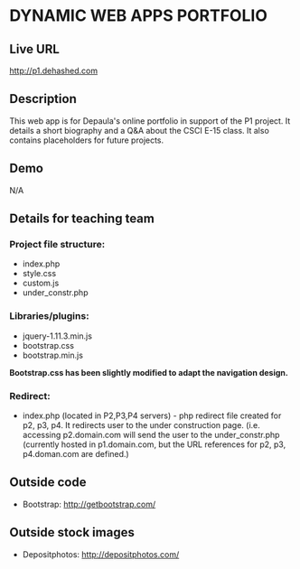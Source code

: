 # DYNAMIC WEB APPS PORTFOLIO

## Live URL
<http://p1.dehashed.com>

## Description
This web app is for Depaula's online portfolio in support of the P1 project. It details a short biography and a Q&A about the CSCI E-15 class. It also contains placeholders for future projects. 

## Demo
N/A

## Details for teaching team

### Project file structure:

* index.php
* style.css
* custom.js
* under_constr.php

### Libraries/plugins:

* jquery-1.11.3.min.js
* bootstrap.css
* bootstrap.min.js

**Bootstrap.css has been slightly modified to adapt the navigation design.**

### Redirect:

* index.php (located in P2,P3,P4 servers) - php redirect file created for p2, p3, p4. It redirects user to the under construction page. (i.e. accessing p2.domain.com will send the user to the under_constr.php (currently hosted in p1.domain.com, but the URL references for p2, p3, p4.doman.com are defined.)

## Outside code
* Bootstrap: http://getbootstrap.com/

## Outside stock images
* Depositphotos: http://depositphotos.com/